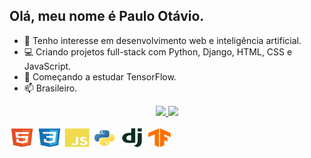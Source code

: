 ## Olá, meu nome é Paulo Otávio.

- :eyes: Tenho interesse em desenvolvimento web e inteligência artificial.
- :computer: Criando projetos full-stack com Python, Django, HTML, CSS e JavaScript.
- :robot: Começando a estudar TensorFlow. 
- :mailbox: Brasileiro.

<div align="center">
  <a href="https://github.com/paulootavio343">
  <img height="180em" src="https://github-readme-stats.vercel.app/api?username=paulootavio343&show_icons=true&theme=tokyonight&include_all_commits=true&count_private=true&border_radius=12px"/>
  <img height="180em" src="https://github-readme-stats.vercel.app/api/top-langs/?username=paulootavio343&layout=compact&langs_count=7&theme=tokyonight&border_radius=12px"/>
  </a>
</div>
  
<div style="display: inline_block"><br>
  <img align="center" alt="HTML" title="HTML" height="30" width="40" src="https://raw.githubusercontent.com/devicons/devicon/master/icons/html5/html5-original.svg">
  <img align="center" alt="CSS" title="CSS" height="30" width="40" src="https://raw.githubusercontent.com/devicons/devicon/master/icons/css3/css3-original.svg">
  <img align="center" alt="JavaScript" title="JavaScript" height="30" width="40" src="https://raw.githubusercontent.com/devicons/devicon/master/icons/javascript/javascript-plain.svg">
  <img align="center" alt="Python" title="Python" height="30" width="40" src="https://raw.githubusercontent.com/devicons/devicon/master/icons/python/python-original.svg">
  <img align="center" alt="Django" title="Django" height="30" width="40" src="https://raw.githubusercontent.com/devicons/devicon/master/icons/django/django-plain.svg">
  <img align="center" alt="TensorFlow" title="TensorFlow" height="30" width="40" src="https://raw.githubusercontent.com/devicons/devicon/master/icons/tensorflow/tensorflow-original.svg">
</div>
  
##
